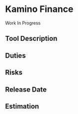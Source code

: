 # Kamino Finance

Work In Progress

## Tool Description

## Duties

## Risks

## Release Date

## Estimation
